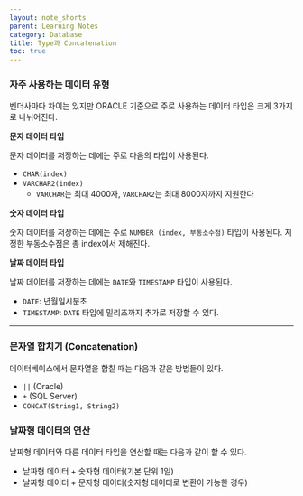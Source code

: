 ```yaml
---
layout: note_shorts
parent: Learning Notes
category: Database
title: Type과 Concatenation
toc: true
---
```


### 자주 사용하는 데이터 유형

벤더사마다 차이는 있지만 ORACLE 기준으로 주로 사용하는 데이터 타입은 크게 3가지로 나뉘어진다.

**문자 데이터 타입**

문자 데이터를 저장하는 데에는 주로 다음의 타입이 사용된다.

- `CHAR(index)`
- `VARCHAR2(index)`
  - `VARCHAR`는 최대 4000자, `VARCHAR2`는 최대 8000자까지 지원한다

**숫자 데이터 타입**

숫자 데이터를 저장하는 데에는 주로 `NUMBER (index, 부동소수점)` 타입이 사용된다. 지정한 부동소수점은 총 index에서 제해진다.

**날짜 데이터 타입**

날짜 데이터를 저장하는 데에는 `DATE`와 `TIMESTAMP` 타입이 사용된다.

- `DATE`: 년월일시분초
- `TIMESTAMP`: `DATE` 타입에 밀리초까지 추가로 저장할 수 있다.

---

### 문자열 합치기 (Concatenation)

데이터베이스에서 문자열을 합칠 때는 다음과 같은 방법들이 있다.

- `||` (Oracle)
- `+` (SQL Server)
- `CONCAT(String1, String2)`

### 날짜형 데이터의 연산

날짜형 데이터와 다른 데이터 타입을 연산할 때는 다음과 같이 할 수 있다.

- 날짜형 데이터 + 숫자형 데이터(기본 단위 1일)
- 날짜형 데이터 + 문자형 데이터(숫자형 데이터로 변환이 가능한 경우)
